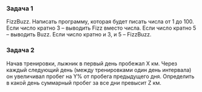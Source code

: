 ### Задача 1

FizzBuzz. Написать программу, которая будет писать числа от 1 до 100. Если число кратно 3 – выводить Fizz вместо числа.
Если число кратно 5 – выводить Buzz. Если число кратно и 3, и 5 – FizzBuzz.

### Задача 2

Начав тренировки, лыжник в первый день пробежал X км. Через каждый следующий день (между тренировками один день интервала) он 
увеличивал пробeг на Y% от пробега предыдущего дня. Определить в какой день суммарный пробег за все дни превысит Z км. 

